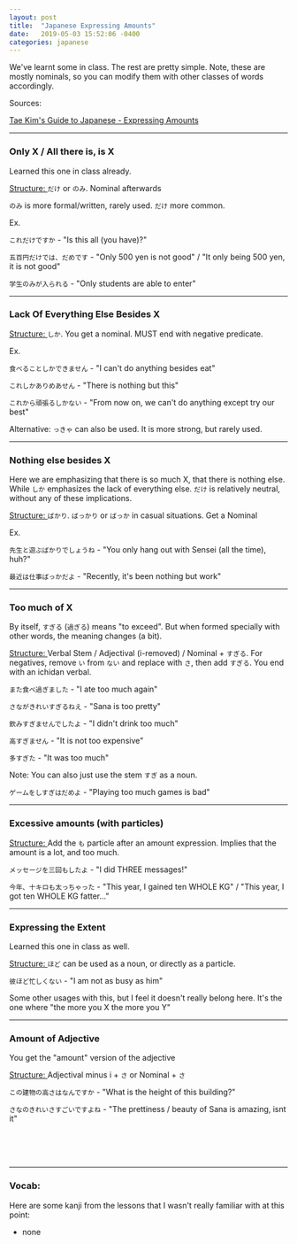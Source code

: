 ```yaml
---
layout: post
title:  "Japanese Expressing Amounts"
date:   2019-05-03 15:52:06 -0400
categories: japanese
---
```


We've learnt some in class. The rest are pretty simple. Note, these are mostly nominals, so you can modify them with other classes of words accordingly.

Sources:

<a href="http://www.guidetojapanese.org/learn/grammar/amount" target="_blank">Tae Kim's Guide to Japanese - Expressing Amounts</a>

<hr />
<h3>Only X / All there is, is X</h3>

Learned this one in class already.

<u>Structure: </u>  `だけ` or `のみ`. Nominal afterwards

`のみ` is more formal/written, rarely used. `だけ` more common.

Ex. 

`これだけですか` - "Is this all (you have)?"

`五百円だけでは、だめです` - "Only 500 yen is not good" / "It only being 500 yen, it is not good"

`学生のみが入られる` - "Only students are able to enter"

<hr />
<h3>Lack Of Everything Else Besides X</h3>

<u>Structure: </u> `しか`. You get a nominal. MUST end with negative predicate.

Ex.

`食べることしかできません` - "I can't do anything besides eat"

`これしかありめあせん` - "There is nothing but this"

`これから頑張るしかない` - "From now on, we can't do anything except try our best"

Alternative: `っきゃ` can also be used. It is more strong, but rarely used.

<hr />
<h3>Nothing else besides X</h3>

Here we are emphasizing that there is so much X, that there is nothing else. While `しか` emphasizes the lack of everything else. `だけ` is relatively neutral, without any of these implications.

<u>Structure: </u> `ばかり`. `ばっかり` or `ばっか` in casual situations. Get a Nominal

Ex.

`先生と遊ぶばかりでしょうね` - "You only hang out with Sensei (all the time), huh?"

`最近は仕事ばっかだよ` - "Recently, it's been nothing but work"

<hr />
<h3>Too much of X</h3>

By itself, `すぎる` (`過ぎる`) means "to exceed". But when formed specially with other words, the meaning changes (a bit).

<u>Structure: </u> Verbal Stem / Adjectival (i-removed) / Nominal + `すぎる`. For negatives, remove `い` from `ない` and replace with `さ`, then add `すぎる`. You end with an ichidan verbal.

`また食べ過ぎました` - "I ate too much again"

`さながきれいすぎるねえ` - "Sana is too pretty"

`飲みすぎませんでしたよ` - "I didn't drink too much"

`高すぎません` - "It is not too expensive"

`多すぎた` - "It was too much"

Note: You can also just use the stem `すぎ` as a noun.

`ゲームをしすぎはだめよ` - "Playing too much games is bad"

<hr />
<h3>Excessive amounts (with particles)</h3>

<u>Structure: </u> Add the `も` particle after an amount expression. Implies that the amount is a lot, and too much.

`メッセージを三回もしたよ` - "I did THREE messages!"

`今年、十キロも太っちゃった` - "This year, I gained ten WHOLE KG" / "This year, I got ten WHOLE KG fatter..."

<hr />
<h3>Expressing the Extent</h3>

Learned this one in class as well.

<u>Structure: </u> `ほど` can be used as a noun, or directly as a particle.

`彼ほど忙しくない` - "I am not as busy as him"

Some other usages with this, but I feel it doesn't really belong here. It's the one where "the more you X the more you Y"

<hr />
<h3>Amount of Adjective</h3>

You get the "amount" version of the adjective

<u>Structure: </u> Adjectival minus i + `さ` or Nominal + `さ`

`この建物の高さはなんですか` - "What is the height of this building?"

`さなのきれいさすごいですよね` - "The prettiness / beauty of Sana is amazing, isnt it"

<br />
<br />
<br />

<hr />
<h3>Vocab:</h3>

Here are some kanji from the lessons that I wasn't really familiar with at this point:

- none

